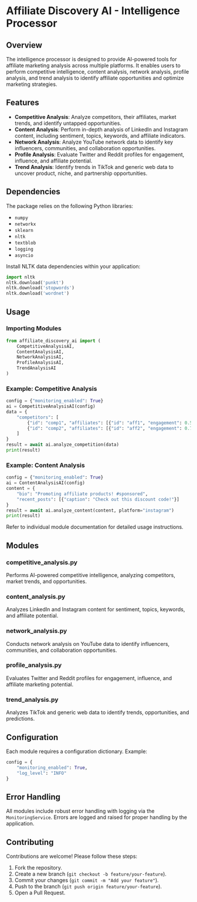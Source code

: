 
# Affiliate Discovery AI - Intelligence Processor

## Overview

The intelligence  processor is designed to provide AI-powered tools for affiliate marketing analysis across multiple platforms. It enables users to perform competitive intelligence, content analysis, network analysis, profile analysis, and trend analysis to identify affiliate opportunities and optimize marketing strategies.

## Features

- **Competitive Analysis**: Analyze competitors, their affiliates, market trends, and identify untapped opportunities.
- **Content Analysis**: Perform in-depth analysis of LinkedIn and Instagram content, including sentiment, topics, keywords, and affiliate indicators.
- **Network Analysis**: Analyze YouTube network data to identify key influencers, communities, and collaboration opportunities.
- **Profile Analysis**: Evaluate Twitter and Reddit profiles for engagement, influence, and affiliate potential.
- **Trend Analysis**: Identify trends in TikTok and generic web data to uncover product, niche, and partnership opportunities.

## Dependencies

The package relies on the following Python libraries:

- `numpy`
- `networkx`
- `sklearn`
- `nltk`
- `textblob`
- `logging`
- `asyncio`

Install NLTK data dependencies within your application:

```python
import nltk
nltk.download('punkt')
nltk.download('stopwords')
nltk.download('wordnet')
```

## Usage

### Importing Modules

```python
from affiliate_discovery_ai import (
    CompetitiveAnalysisAI,
    ContentAnalysisAI,
    NetworkAnalysisAI,
    ProfileAnalysisAI,
    TrendAnalysisAI
)
```

### Example: Competitive Analysis

```python
config = {"monitoring_enabled": True}
ai = CompetitiveAnalysisAI(config)
data = {
    "competitors": [
        {"id": "comp1", "affiliates": [{"id": "aff1", "engagement": 0.5}]},
        {"id": "comp2", "affiliates": [{"id": "aff2", "engagement": 0.7}]}
    ]
}
result = await ai.analyze_competition(data)
print(result)
```

### Example: Content Analysis

```python
config = {"monitoring_enabled": True}
ai = ContentAnalysisAI(config)
content = {
    "bio": "Promoting affiliate products! #sponsored",
    "recent_posts": [{"caption": "Check out this discount code!"}]
}
result = await ai.analyze_content(content, platform="instagram")
print(result)
```

Refer to individual module documentation for detailed usage instructions.

## Modules

### competitive_analysis.py
Performs AI-powered competitive intelligence, analyzing competitors, market trends, and opportunities.

### content_analysis.py
Analyzes LinkedIn and Instagram content for sentiment, topics, keywords, and affiliate potential.

### network_analysis.py
Conducts network analysis on YouTube data to identify influencers, communities, and collaboration opportunities.

### profile_analysis.py
Evaluates Twitter and Reddit profiles for engagement, influence, and affiliate marketing potential.

### trend_analysis.py
Analyzes TikTok and generic web data to identify trends, opportunities, and predictions.

## Configuration

Each module requires a configuration dictionary. Example:

```python
config = {
    "monitoring_enabled": True,
    "log_level": "INFO"
}
```

## Error Handling

All modules include robust error handling with logging via the `MonitoringService`. Errors are logged and raised for proper handling by the application.

## Contributing

Contributions are welcome! Please follow these steps:

1. Fork the repository.
2. Create a new branch (`git checkout -b feature/your-feature`).
3. Commit your changes (`git commit -m "Add your feature"`).
4. Push to the branch (`git push origin feature/your-feature`).
5. Open a Pull Request.



